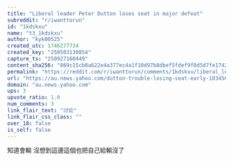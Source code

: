 ```yaml
---
title: "Liberal leader Peter Dutton loses seat in major defeat"
subreddit: "r/iwanttorun"
id: "1kdskxu"
name: "t3_1kdskxu"
author: "kyk00525"
created_utc: 1746277734
created_key: "250503130854"
capture_ts: "250927160449"
content_sha256: "869c15cb8a622e4a377ec4a1f10d97b8dbef5fdef9f0d5d7fe174235c3b88955"
permalink: "https://reddit.com/r/iwanttorun/comments/1kdskxu/liberal_leader_peter_dutton_loses_seat_in_major/"
url: "https://au.news.yahoo.com/dutton-trouble-losing-seat-early-103456994.html?guccounter=1&guce_referrer=aHR0cHM6Ly93d3cuZ29vZ2xlLmNvbS8&guce_referrer_sig=AQAAAJTD-CctWcCVuNRRJFcEWTJbKDFdHjwdm390_MipruExkL3ORrra9uUOy6yxIlaAJvA99D10uZBlbftvEbDhEjg_Z8d9UyOmOPMWn1FYLkKzqJbZqDtqUmo0YnrU1gomgd8tPYFmiA-CUFzffa8LO-DqooF_R8ELT4vmZmjmS5eE"
domain: "au.news.yahoo.com"
ups: 3
upvote_ratio: 1.0
num_comments: 3
link_flair_text: "讨论"
link_flair_css_class: ""
over_18: false
is_self: false
---
```


知道會輸 沒想到這邊這個也把自己給輸沒了
